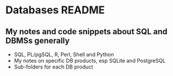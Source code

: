 # Databases README

## My notes and code snippets about SQL and DBMSs generally

- SQL, PL/pgSQL, R, Perl, Shell and Python
- My notes on specific DB products, esp SQLite and PostgreSQL
- Sub-folders for each DB product


